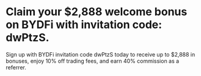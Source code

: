 # Claim your $2,888 welcome bonus on BYDFi with invitation code: dwPtzS.
Sign up with BYDFi invitation code dwPtzS today to receive up to $2,888 in bonuses, enjoy 10% off trading fees, and earn 40% commission as a referrer.
